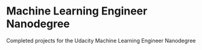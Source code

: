# Machine Learning Engineer Nanodegree

Completed projects for the Udacity Machine Learning Engineer Nanodegree
